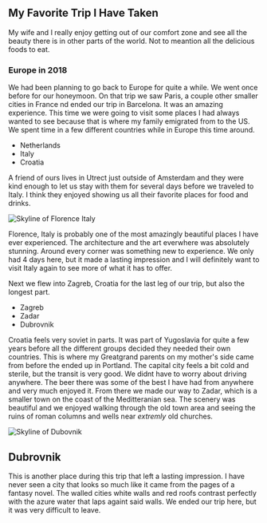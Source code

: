 ## My Favorite Trip I Have Taken

My wife and I really enjoy getting out of our comfort zone and see all the beauty there is in other parts of the world. Not to meantion all the delicious foods to eat.

### Europe in 2018

We had been planning to go back to Europe for quite a while. We went once before for our honeymoon. On that trip we saw Paris, a couple other smaller cities in France nd ended our trip in Barcelona. It was an amazing experience. This time we were going to visit some places I had always wanted to see because that is where my family emigrated from to the US.
We spent time in a few different countries while in Europe this time around.

* Netherlands
* Italy
* Croatia

A friend of ours lives in Utrect just outside of Amsterdam and they were kind enough to let us stay with them for several days before we traveled to Italy. I think they enjoyed showing us all their favorite places for food and drinks.

![Skyline of Florence Italy](https://2rws6i2ak9i045wvup1ldt81-wpengine.netdna-ssl.com/wp-content/uploads/2017/04/florence-as-an-innovation-hub.jpg)

Florence, Italy is probably one of the most amazingly beautiful places I have ever experienced. The architecture and the art everwhere was absolutely stunning. Around every corner was something new to experience. We only had 4 days here, but it made a lasting impression and I will definitely want to visit Italy again to see more of what it has to offer.

Next we flew into Zagreb, Croatia for the last leg of our trip, but also the longest part.

* Zagreb
* Zadar 
* Dubrovnik

Croatia feels very soviet in parts. It was part of Yugoslavia for quite a few years before all the different groups decided they needed their own countries. This is where my Greatgrand parents on my mother's side came from before the ended up in Portland. The capital city feels a bit cold and sterile, but the transit is very good. We didnt have to worry about driving anywhere. The beer there was some of the best I have had from anywhere and very much enjoyed it. From there we made our way to Zadar, which is a smaller town on the coast of the Meditteranian sea. The scenery was beautiful and we enjoyed walking through the old town area and seeing the ruins of roman columns and wells near *extremly* old churches.

![Skyline of Dubovnik](https://qtxasset.com/styles/breakpoint_xl_880px_w/s3/travelagentcentral/1548883947/DubrovnikDreamer4787iStockGettyImagesPlusGettyImages.jpg/DubrovnikDreamer4787iStockGettyImagesPlusGettyImages.jpg?7hu_Qn.0u9BIUutdFr5av4im043eOskX&itok=EpGczJKR)

## Dubrovnik

This is another place during this trip that left a lasting impression. I have never seen a city that looks so much like it came from the pages of a fantasy novel. The walled cities white walls and red roofs contrast perfectly with the azure water that laps againt said walls. We ended our trip here, but it was very difficult to leave.